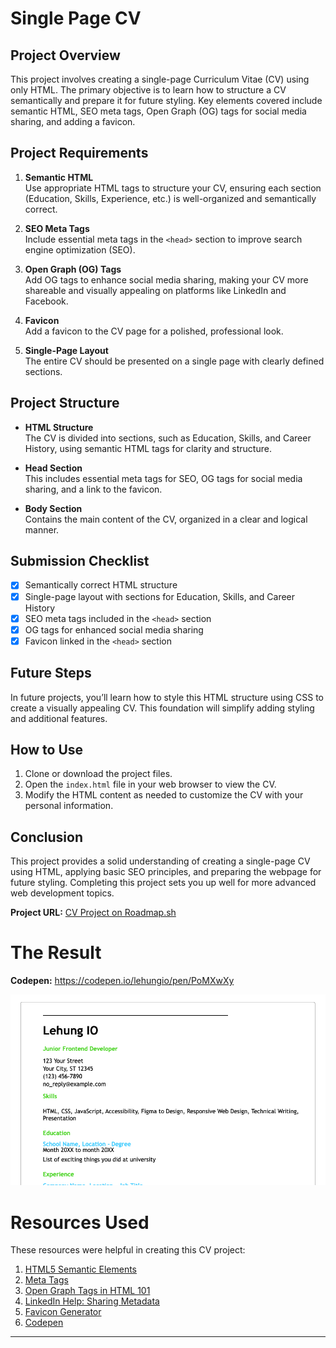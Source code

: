 # Single Page CV

## Project Overview
This project involves creating a single-page Curriculum Vitae (CV) using only HTML. The primary objective is to learn how to structure a CV semantically and prepare it for future styling. Key elements covered include semantic HTML, SEO meta tags, Open Graph (OG) tags for social media sharing, and adding a favicon.

## Project Requirements

1. **Semantic HTML**  
   Use appropriate HTML tags to structure your CV, ensuring each section (Education, Skills, Experience, etc.) is well-organized and semantically correct.

2. **SEO Meta Tags**  
   Include essential meta tags in the `<head>` section to improve search engine optimization (SEO).

3. **Open Graph (OG) Tags**  
   Add OG tags to enhance social media sharing, making your CV more shareable and visually appealing on platforms like LinkedIn and Facebook.

4. **Favicon**  
   Add a favicon to the CV page for a polished, professional look.

5. **Single-Page Layout**  
   The entire CV should be presented on a single page with clearly defined sections.

## Project Structure

- **HTML Structure**  
  The CV is divided into sections, such as Education, Skills, and Career History, using semantic HTML tags for clarity and structure.

- **Head Section**  
  This includes essential meta tags for SEO, OG tags for social media sharing, and a link to the favicon.

- **Body Section**  
  Contains the main content of the CV, organized in a clear and logical manner.

## Submission Checklist

- [x] Semantically correct HTML structure
- [x] Single-page layout with sections for Education, Skills, and Career History
- [x] SEO meta tags included in the `<head>` section
- [x] OG tags for enhanced social media sharing
- [x] Favicon linked in the `<head>` section

## Future Steps

In future projects, you’ll learn how to style this HTML structure using CSS to create a visually appealing CV. This foundation will simplify adding styling and additional features.

## How to Use

1. Clone or download the project files.
2. Open the `index.html` file in your web browser to view the CV.
3. Modify the HTML content as needed to customize the CV with your personal information.

## Conclusion

This project provides a solid understanding of creating a single-page CV using HTML, applying basic SEO principles, and preparing the webpage for future styling. Completing this project sets you up well for more advanced web development topics.


**Project URL:** [CV Project on Roadmap.sh](https://roadmap.sh/projects/single-page-cv)


# The Result

**Codepen:** https://codepen.io/lehungio/pen/PoMXwXy

![Code](./media/single-page-cv.png)

# Resources Used

These resources were helpful in creating this CV project:

1. [HTML5 Semantic Elements](https://www.w3schools.com/html/html5_semantic_elements.asp)
2. [Meta Tags](https://www.w3schools.com/tags/tag_meta.asp)
3. [Open Graph Tags in HTML 101](https://medium.com/geekculture/open-graph-tags-in-html-101-5d470bbdb78a)
4. [LinkedIn Help: Sharing Metadata](https://www.linkedin.com/help/linkedin/answer/a521928)
5. [Favicon Generator](https://www.favicon.cc/)
6. [Codepen](https://codepen.io/lehungio)

---
